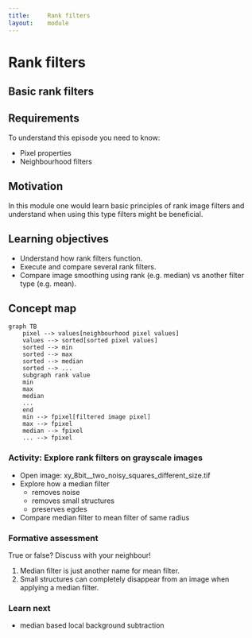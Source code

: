 ```yaml
---
title:     Rank filters
layout:    module
---
```


# Rank filters

## Basic rank filters

## Requirements

To understand this episode you need to know:

- Pixel properties
- Neighbourhood filters

## Motivation

In this module one would learn basic principles of rank image filters and understand when using this type filters might be beneficial.

## Learning objectives

- Understand how rank filters function.
- Execute and compare several rank filters.
- Compare image smoothing using rank (e.g. median) vs another filter type (e.g. mean).


## Concept map
```mermaid
graph TB
	pixel --> values[neighbourhood pixel values]
	values --> sorted[sorted pixel values]
	sorted --> min
	sorted --> max
	sorted --> median
	sorted --> ...
	subgraph rank value
	min
	max
	median
	...
	end
	min --> fpixel[filtered image pixel]
	max --> fpixel
	median --> fpixel
	... --> fpixel
```


### Activity: Explore rank filters on grayscale images

- Open image: xy_8bit__two_noisy_squares_different_size.tif
- Explore how a median filter
	- removes noise
	- removes small structures
	- preserves egdes
- Compare median filter to mean filter of same radius


### Formative assessment

True or false? Discuss with your neighbour!

1. Median filter is just another name for mean filter.
2. Small structures can completely disappear from an image when applying a median filter.


### Learn next

- median based local background subtraction
